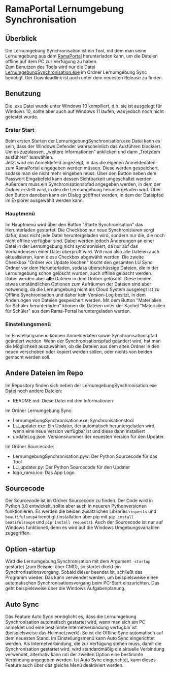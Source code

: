 # RamaPortal Lernumgebung Synchronisation

## Überblick

Die Lernumgebung Synchronisation ist ein Tool, mit dem man seine Lernumgebung aus dem
[RamaPortal](https://portal.rama-mainz.de "Zum RamaPortal") herunterladen kann, um die Dateien offline auf dem PC zur
Verfügung zu haben.  
Zum Benutzen des Tools wird nur die Datei [LernumgebungSynchronisation.exe](https://github.com/alexditi/RamaPortal-Lernumgebung-Sync/raw/master/Lernumgebung%20Sync/LernumgebungSynchronisation.exe "Zum Download")
im Ordner Lernumgebung Sync benötigt. Der Downloadlink ist auch unter dem neuesten Release zu finden.

## Benutzung

Die .exe Datei wurde unter Windows 10 kompiliert, d.h. sie ist ausgelegt für Windows 10, sollte aber auch auf Windows 11
laufen, was jedoch noch nicht getestet wurde.  

### Erster Start

Beim ersten Starten der LernumgebungSynchronisation.exe Datei kann es sein, dass der Windows Defender wahrscheinlich das
Ausführen blockiert. Um es zuzulassen, „weitere Informationen“ anklicken und dann „Trotzdem ausführen“ auswählen.  
Jetzt wird ein Anmeldefeld angezeigt, in das die eigenen Anmeldedaten zum RamaPortal eingegeben werden müssen. Diese
werden gespeichert, sodass man sie nicht mehr eingeben muss. Über den Button neben dem Passwort Eingabefeld kann dessen
Sichtbarkeit umgeschaltet werden. Außerdem muss ein Synchronisationspfad angegeben werden, in dem der Ordner erstellt
wird, in den die Lernumgebung heruntergeladen wird. Über den Button daneben kann ein Dialog geöffnet werden, in dem der
Dateipfad im Explorer ausgewählt werden kann.

### Hauptmenü

Im Hauptmenü wird über den Button "Starte Synchronisation" das Herunterladen gestartet. Die Checkbox nur neue
Synchronisieren sorgt dafür, dass nicht jede Datei heruntergeladen wird, sondern nur die, die noch nicht offline
verfügbar sind. Dabei werden jedoch Änderungen an einer Datei in der Lernumgebung nicht synchronisiert, da nur auf das
Vorhandensein einer Datei überprüft wird. Will man also alle Dateien auch aktualisieren, kann diese Checkbox abgewählt
werden. Die zweite Checkbox "Ordner vor Update löschen" löscht den gesamten LU Sync Ordner vor dem Herunterladen, sodass
überschüssige Dateien, die in der Lernumgebung schon gelöscht wurden, auch offline gelöscht werden. Dabei werden aber
**alle** Dateien in dem Ordner gelöscht. Diese beiden etwas umständlichen Optionen zum Aufräumen der Dateien sind aber
notwendig, da die Lernumgebung nicht als Cloud System ausgelegt ist zu Offline Synchronisation und daher kein Version-Log
besitzt, in dem Änderungen von Dateien gespeichert werden. Mit dem Button "Materialien für Schüler herunterladen" können
die Dateien unter der Kachel "Materialien für Schüler" aus dem Rama-Portal heruntergeladen werden.

### Einstellungsmenü

Im Einstellungsmenü können Anmeldedaten sowie Synchronisationspfad geändert werden. Wenn der Synchronisationspfad
geändert wird, hat man die Möglichkeit auszuwählen, ob die Dateien aus dem alten Ordner in den neuen verschoben oder
kopiert werden sollen, oder nichts von beiden gemacht werden soll.

## Andere Dateien im Repo

Im Repository finden sich neben der LernumgebungSynchronisation.exe Datei noch andere Dateien:
* README.md: Diese Datei mit den Informationen

Im Ordner Lernumgebung Sync:
* LernumgebungSynchronisation.exe: Synchronisationstool
* LU_updater.exe: Ein Updater, der automatisch heruntergeladen wird, wenn eine neue Version verfügbar ist und diese dann 
installiert
* updateLog.json: Versionsnummer der neuesten Version für den Updater.

Im Ordner Sourcecode:
* LernumgebungSynchronisation.pyw: Der Python Sourcecode für das Tool
* LU_updater.py: Der Python Sourcecode für den Updater
* logo_rama.ico: Das App Logo

## Sourcecode

Der Sourcecode ist im Ordner Sourcecode zu finden. Der Code wird in Python 3.8 entwickelt, sollte aber auch
in neueren Pythonversionen funktionieren. Es werden die beiden zusätzlichen Libraries `requests` und `beautifulsoup4`
benötigt (Installation über pip mit `pip install beatifulsoup4` und `pip install requests`). Auch der Sourcecode ist nur
auf Windows funktionell, denn es wird auf die Windows Umgebungsvariablen zugegriffen.

## Option -startup

Wird die Lernumgebung Synchronisation mit dem Argument `-startup` gestartet (zum Beispiel über CMD), so startet direkt
ein Synchronisationsvorgang. Sobald dieser beendet ist, schließt das Programm wieder. Das kann verwendet werden, um
beispielsweise einen automatischen Synchronisationsvorgang beim PC-Start einzurichten. Das geht beispielsweise über die
Windows Aufgabenplanung.

## Auto Sync

Das Feature Auto Sync ermöglicht es, dass die Lernumgebung Synchronisation automatisch gestartet wird, wenn man sich am 
PC anmeldet und eine bestimmte Internetverbindung verfügbar ist (beispielsweise das Heimnetzwerk). So ist die Offline Sync
automatisch auf dem neuesten Stand. Im Einstellungsmenü kann Auto Sync eingerichtet werden.
Als Internetverbindung, die zur Verfügung stehen muss, damit die Synchronisation gestartet wird, wird standardmäßig die 
aktuelle Verbindung verwendet, alternativ kann mti der zweiten Option eine bestimmte Verbindung angegeben werden.
Ist Auto Sync eingerichtet, kann dieses Feature auch über das gleiche Menü deaktiviert werden.
